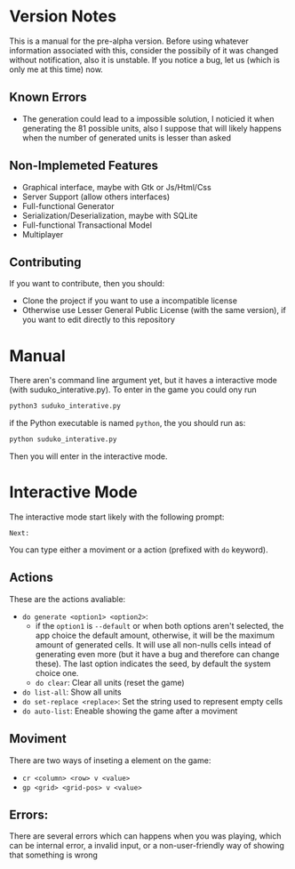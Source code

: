 # Version Notes
This is a manual for the pre-alpha version. Before using whatever information associated with this, consider the possibily of it was changed without notification, also it is unstable. If you notice a bug, let us (which is only me at this time) now.
## Known Errors
- The generation could lead to a impossible solution, I noticied it when generating the 81 possible units, also I suppose that will likely happens when the number of generated units is lesser than asked
## Non-Implemeted Features
- Graphical interface, maybe with Gtk or Js/Html/Css
- Server Support (allow others interfaces)
- Full-functional Generator
- Serialization/Deserialization, maybe with SQLite
- Full-functional Transactional Model
- Multiplayer
## Contributing
If you want to contribute, then you should:
- Clone the project if you want to use a incompatible license
- Otherwise use Lesser General Public License (with the same version), if you want to edit directly to this repository
# Manual
There aren's command line argument yet, but it haves a interactive mode (with suduko_interative.py).
To enter in the game you could ony run
```bash
python3 suduko_interative.py
```
if the Python executable is named `python`, the you should run as:
```bash
python suduko_interative.py
```
Then you will enter in the interactive mode.
# Interactive Mode
The interactive mode start likely with the following prompt:
```
Next:
```
You can type either a moviment or a action (prefixed with `do` keyword). 
## Actions
These are the actions avaliable:
- `do generate <option1> <option2>`:
  + if the `option1` is `--default` or when both options aren't selected, the app choice the default amount, otherwise, it will be the maximum amount of generated cells. It will use all non-nulls cells intead of generating even more (but it have a bug and therefore can change these). The last option indicates the seed, by default the system choice one.
  + `do clear`:
Clear all units (reset the game)
- `do list-all`:
Show all units
- `do set-replace <replace>`:
Set the string used to represent empty cells
- `do auto-list`:
Eneable showing the game after a moviment

## Moviment
There are two ways of inseting a element on the game:
- `cr <column> <row> v <value>`
- `gp <grid> <grid-pos> v <value>`

## Errors:
There are several errors which can happens when you was playing, which can be internal error, a invalid input, or a non-user-friendly way of showing that something is wrong
 
